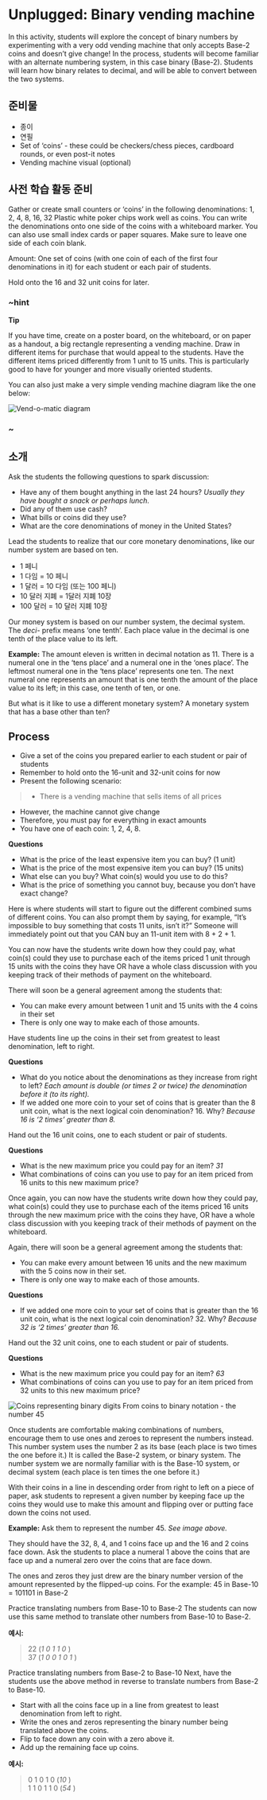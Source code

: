 # Unplugged: Binary vending machine

In this activity, students will explore the concept of binary numbers by experimenting with a very odd vending machine that only accepts Base-2 coins and doesn’t give change! In the process, students will become familiar with an alternate numbering system, in this case binary (Base-2). Students will learn how binary relates to decimal, and will be able to convert between the two systems.

## 준비물

* 종이
* 연필
* Set of ‘coins’ - these could be checkers/chess pieces, cardboard rounds, or even post-it notes
* Vending machine visual (optional) 

## 사전 학습 활동 준비

Gather or create small counters or ‘coins’ in the following denominations: 1, 2, 4, 8, 16, 32 Plastic white poker chips work well as coins. You can write the denominations onto one side of the coins with a whiteboard marker. You can also use small index cards or paper squares. Make sure to leave one side of each coin blank.

Amount: One set of coins (with one coin of each of the first four denominations in it) for each student or each pair of students.

Hold onto the 16 and 32 unit coins for later.

### ~hint

**Tip**

If you have time, create on a poster board, on the whiteboard, or on paper as a handout, a big rectangle representing a vending machine. Draw in different items for purchase that would appeal to the students. Have the different items priced differently from 1 unit to 15 units. This is particularly good to have for younger and more visually oriented students.

You can also just make a very simple vending machine diagram like the one below:

![Vend-o-matic diagram](/static/courses/csintro/binary/vendomatic.png)

### ~

## 소개

Ask the students the following questions to spark discussion:

* Have any of them bought anything in the last 24 hours? *Usually they have bought a snack or perhaps lunch.*
* Did any of them use cash?
* What bills or coins did they use?
* What are the core denominations of money in the United States?

Lead the students to realize that our core monetary denominations, like our number system are based on ten.

* 1 페니
* 1 다임 = 10 페니
* 1 달러 = 10 다임 (또는 100 페니)
* 10 달러 지폐 = 1달러 지폐 10장 
* 100 달러 = 10 달러 지폐 10장

Our money system is based on our number system, the decimal system. The *deci-* prefix means ‘one tenth’. Each place value in the decimal is one tenth of the place value to its left.

**Example:** The amount eleven is written in decimal notation as 11. There is a numeral one in the ‘tens place’ and a numeral one in the ‘ones place’. The leftmost numeral one in the ‘tens place’ represents one ten. The next numeral one represents an amount that is one tenth the amount of the place value to its left; in this case, one tenth of ten, or one.

But what is it like to use a different monetary system? A monetary system that has a base other than ten?

## Process

* Give a set of the coins you prepared earlier to each student or pair of students
* Remember to hold onto the 16-unit and 32-unit coins for now
* Present the following scenario:

> * There is a vending machine that sells items of all prices

* However, the machine cannot give change
* Therefore, you must pay for everything in exact amounts
* You have one of each coin: 1, 2, 4, 8.

**Questions**

* What is the price of the least expensive item you can buy? (1 unit)
* What is the price of the most expensive item you can buy? (15 units)
* What else can you buy? What coin(s) would you use to do this?
* What is the price of something you cannot buy, because you don’t have exact change?

Here is where students will start to figure out the different combined sums of different coins. You can also prompt them by saying, for example, “It’s impossible to buy something that costs 11 units, isn’t it?” Someone will immediately point out that you CAN buy an 11-unit item with 8 + 2 + 1.

You can now have the students write down how they could pay, what coin(s) could they use to purchase each of the items priced 1 unit through 15 units with the coins they have OR have a whole class discussion with you keeping track of their methods of payment on the whiteboard.

There will soon be a general agreement among the students that:

* You can make every amount between 1 unit and 15 units with the 4 coins in their set
* There is only one way to make each of those amounts.

Have students line up the coins in their set from greatest to least denomination, left to right.

**Questions**

* What do you notice about the denominations as they increase from right to left? *Each amount is double (or times 2 or twice) the denomination before it (to its right).*
* If we added one more coin to your set of coins that is greater than the 8 unit coin, what is the next logical coin denomination? 16. Why? *Because 16 is ‘2 times’ greater than 8.*

Hand out the 16 unit coins, one to each student or pair of students.

**Questions**

* What is the new maximum price you could pay for an item? *31*
* What combinations of coins can you use to pay for an item priced from 16 units to this new maximum price? 

Once again, you can now have the students write down how they could pay, what coin(s) could they use to purchase each of the items priced 16 units through the new maximum price with the coins they have, OR have a whole class discussion with you keeping track of their methods of payment on the whiteboard.

Again, there will soon be a general agreement among the students that:

* You can make every amount between 16 units and the new maximum with the 5 coins now in their set.
* There is only one way to make each of those amounts.

**Questions**

* If we added one more coin to your set of coins that is greater than the 16 unit coin, what is the next logical coin denomination? 32. Why? *Because 32 is ‘2 times’ greater than 16.*

Hand out the 32 unit coins, one to each student or pair of students.

**Questions**

* What is the new maximum price you could pay for an item? *63*
* What combinations of coins can you use to pay for an item priced from 32 units to this new maximum price?

![Coins representing binary digits](/static/courses/csintro/binary/binary-place-values.png) From coins to binary notation - the number 45

Once students are comfortable making combinations of numbers, encourage them to use ones and zeroes to represent the numbers instead. This number system uses the number 2 as its base (each place is two times the one before it.) It is called the Base-2 system, or binary system. The number system we are normally familiar with is the Base-10 system, or decimal system (each place is ten times the one before it.)

With their coins in a line in descending order from right to left on a piece of paper, ask students to represent a given number by keeping face up the coins they would use to make this amount and flipping over or putting face down the coins not used.

**Example:** Ask them to represent the number 45. *See image above.*

They should have the 32, 8, 4, and 1 coins face up and the 16 and 2 coins face down. Ask the students to place a numeral 1 above the coins that are face up and a numeral zero over the coins that are face down.

The ones and zeros they just drew are the binary number version of the amount represented by the flipped-up coins. For the example: 45 in Base-10 = 101101 in Base-2

Practice translating numbers from Base-10 to Base-2 The students can now use this same method to translate other numbers from Base-10 to Base-2.

**예시:**

> 22 (*1 0 1 1 0* )  
> 37 (*1 0 0 1 0 1* )

Practice translating numbers from Base-2 to Base-10 Next, have the students use the above method in reverse to translate numbers from Base-2 to Base-10.

* Start with all the coins face up in a line from greatest to least denomination from left to right.
* Write the ones and zeros representing the binary number being translated above the coins.
* Flip to face down any coin with a zero above it.
* Add up the remaining face up coins.

**예시:**

> 0 1 0 1 0 (*10* )  
> 1 1 0 1 1 0 (*54* )